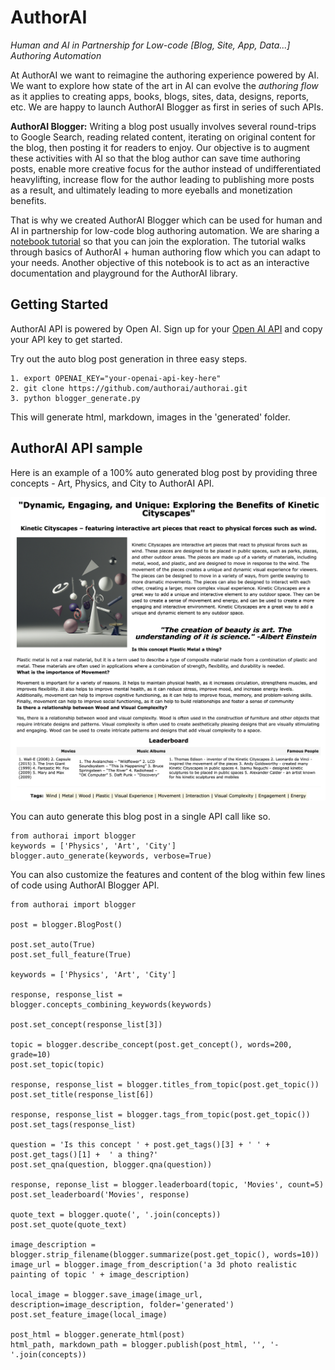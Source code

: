 # AuthorAI

*Human and AI in Partnership for Low-code [Blog, Site, App, Data...] Authoring Automation*

At AuthorAI we want to reimagine the authoring experience powered by AI. We want to explore how state of the art in AI can evolve the *authoring flow* as it applies to creating apps, books, blogs, sites, data, designs, reports, etc. We are happy to launch AuthorAI Blogger as first in series of such APIs.

**AuthorAI Blogger:** Writing a blog post usually involves several round-trips to Google Search, reading related content, iterating on original content for the blog, then posting it for readers to enjoy. Our objective is to augment these activities with AI so that the blog author can save time authoring posts, enable more creative focus for the author instead of undifferentiated heavylifting, increase flow for the author leading to publishing more posts as a result, and ultimately leading to more eyeballs and monetization benefits.

That is why we created AuthorAI Blogger which can be used for human and AI in partnership for low-code blog authoring automation. We are sharing a [notebook tutorial](https://github.com/authorai/authorai/blob/main/blogger_tutorial.ipynb) so that you can join the exploration. The tutorial walks through basics of AuthorAI + human authoring flow which you can adapt to your needs. Another objective of this notebook is to act as an interactive documentation and playground for the AuthorAI library.

## Getting Started
AuthorAI API is powered by Open AI. Sign up for your [Open AI API](https://openai.com/api/) and copy your API key to get started.

Try out the auto blog post generation in three easy steps.

```
1. export OPENAI_KEY="your-openai-api-key-here"
2. git clone https://github.com/authorai/authorai.git
3. python blogger_generate.py
```

This will generate html, markdown, images in the 'generated' folder.

## AuthorAI API sample

Here is an example of a 100% auto generated blog post by providing three concepts - Art, Physics, and City to AuthorAI API.

![AuthorAI Blogger Post](https://github.com/authorai/authorai/blob/main/blogger-post.png)

You can auto generate this blog post in a single API call like so.

```
from authorai import blogger
keywords = ['Physics', 'Art', 'City']
blogger.auto_generate(keywords, verbose=True)
```

You can also customize the features and content of the blog within few lines of code using AuthorAI Blogger API.

```
from authorai import blogger

post = blogger.BlogPost()

post.set_auto(True)
post.set_full_feature(True)

keywords = ['Physics', 'Art', 'City']

response, response_list = blogger.concepts_combining_keywords(keywords)

post.set_concept(response_list[3])

topic = blogger.describe_concept(post.get_concept(), words=200, grade=10)
post.set_topic(topic)

response, response_list = blogger.titles_from_topic(post.get_topic())
post.set_title(response_list[6])

response, response_list = blogger.tags_from_topic(post.get_topic())
post.set_tags(response_list)

question = 'Is this concept ' + post.get_tags()[3] + ' ' + post.get_tags()[1] +  ' a thing?'
post.set_qna(question, blogger.qna(question))

response, reponse_list = blogger.leaderboard(topic, 'Movies', count=5)
post.set_leaderboard('Movies', response)

quote_text = blogger.quote(', '.join(concepts))
post.set_quote(quote_text)

image_description = blogger.strip_filename(blogger.summarize(post.get_topic(), words=10))
image_url = blogger.image_from_description('a 3d photo realistic painting of topic ' + image_description)

local_image = blogger.save_image(image_url, description=image_description, folder='generated')
post.set_feature_image(local_image)

post_html = blogger.generate_html(post)
html_path, markdown_path = blogger.publish(post_html, '', '-'.join(concepts))
```